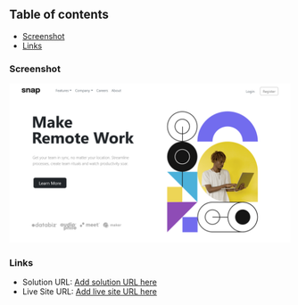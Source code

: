 ## Table of contents
  - [Screenshot](#screenshot)
  - [Links](#links)

### Screenshot

![](./screenshot.png)

### Links

- Solution URL: [Add solution URL here](https://github.com/Rachelpz/)
- Live Site URL: [Add live site URL here](https://your-live-site-url.com)
